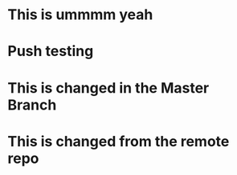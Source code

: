# This is ummmm yeah
# Push testing
# This is changed in the Master Branch
# This is changed from the remote repo
